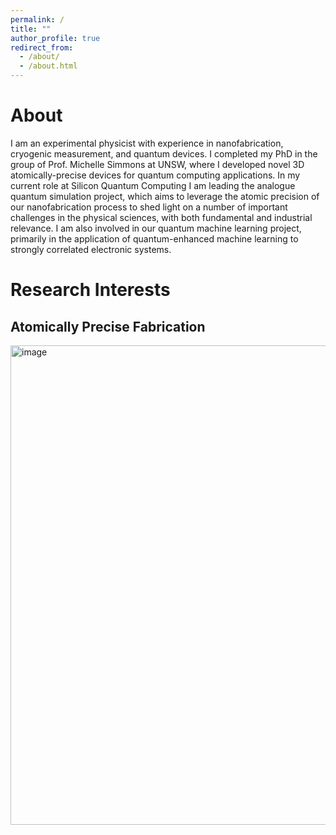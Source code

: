 ```yaml
---
permalink: /
title: ""
author_profile: true
redirect_from: 
  - /about/
  - /about.html
---
```


# About

I am an experimental physicist with experience in nanofabrication, cryogenic measurement, and quantum devices. I completed my PhD in the group of Prof. Michelle Simmons at UNSW, where I developed novel 3D atomically-precise devices for quantum computing applications. In my current role at Silicon Quantum Computing I am leading the analogue quantum simulation project, which aims to leverage the atomic precision of our nanofabrication process to shed light on a number of important challenges in the physical sciences, with both fundamental and industrial relevance. I am also involved in our quantum machine learning project, primarily in the application of quantum-enhanced machine learning to strongly correlated electronic systems.

# Research Interests

## Atomically Precise Fabrication 

<img width="1336" height="767" alt="image" src="https://github.com/user-attachments/assets/d903112f-81fb-43ba-9eec-7b1570842f43" />



